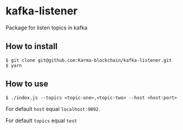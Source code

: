 # kafka-listener
Package for listen topics in kafka

## How to install

```
$ git clone git@github.com:Karma-blockchain/kafka-listener.git
$ yarn
```

## How to use

```
$ ./index.js --topics <topic-one>,<topic-two> --host <host:port>
```

For default `host` equal `localhost:9092`.

For default `topics` equal `test`
